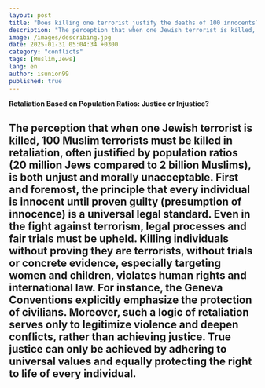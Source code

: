```yaml
---
layout: post
title: "Does killing one terrorist justify the deaths of 100 innocents?"
description: "The perception that when one Jewish terrorist is killed, 100 Muslim terrorists must be killed in retaliation, often justified by population ratios (20 million Jews compared to 2 billion Muslims), is both unjust and morally unacceptable."
image: /images/describing.jpg
date: 2025-01-31 05:04:34 +0300
category: "conflicts" 
tags: [Muslim,Jews] 
lang: en
author: isunion99
published: true
---
```


**Retaliation Based on Population Ratios: Justice or Injustice?**

The perception that when one Jewish terrorist is killed, 100 Muslim terrorists must be killed in retaliation, often justified by population ratios (20 million Jews compared to 2 billion Muslims), is both unjust and morally unacceptable. First and foremost, the principle that every individual is innocent until proven guilty (presumption of innocence) is a universal legal standard. Even in the fight against terrorism, legal processes and fair trials must be upheld. Killing individuals without proving they are terrorists, without trials or concrete evidence, especially targeting women and children, violates human rights and international law. For instance, the Geneva Conventions explicitly emphasize the protection of civilians. Moreover, such a logic of retaliation serves only to legitimize violence and deepen conflicts, rather than achieving justice. True justice can only be achieved by adhering to universal values and equally protecting the right to life of every individual.
---
